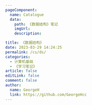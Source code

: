```yaml
---
pageComponent:
  name: Catalogue
  data:
    path: 《数据结构》笔记
    imgUrl:
    description:

title: 《数据结构》
date: 2023-03-29 14:24:25
permalink: /cs/ds/
categories:
  - 计算机基础
  - 《学习笔记》
article: false
editLink: false
comment: false
author: 
  name: GeorgeH
  link: https://github.com/GeorgeHcc
---
```

